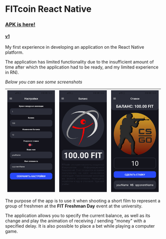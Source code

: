 # FITcoin React Native

### [APK is here!](/.apk-package)
#### [v1](/.apk-package)

My first experience in developing an application on the React Native platform.

The application has limited functionality due to the insufficient amount of time after which the application had to be ready, and my limited experience in RN).

*Below you can see some screenshots*

| ![screen1](./.screenshots/screen1.jpg) | ![screen2](./.screenshots/screen2.jpg) | ![screen3](./.screenshots/screen3.jpg) |
|----------------------------------------|----------------------------------------|----------------------------------------|

The purpose of the app is to use it when shooting a short film to represent a group of freshmen at the **FIT Freshman Day** event at the university.

The application allows you to specify the current balance, as well as its change and play the animation of receiving / sending "money" with a specified delay. It is also possible to place a bet while playing a computer game.
